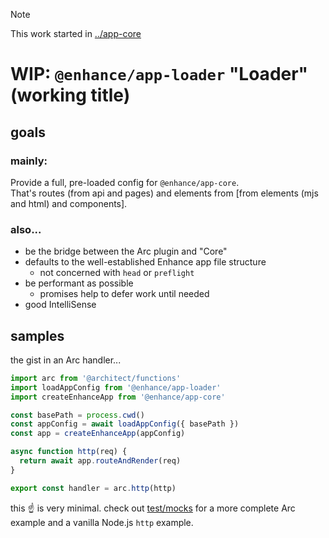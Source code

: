 > [!NOTE]  
> This work started in [../app-core](../app-core/)

# WIP: `@enhance/app-loader` "Loader" (working title)

## goals

### mainly:

Provide a full, pre-loaded config for `@enhance/app-core`.  
That's routes (from api and pages) and elements from [from elements (mjs and html) and components].

### also...

- be the bridge between the Arc plugin and "Core"
- defaults to the well-established Enhance app file structure
  - not concerned with `head` or `preflight`
- be performant as possible
  - promises help to defer work until needed
- good IntelliSense

## samples

the gist in an Arc handler...

```javascript
import arc from '@architect/functions'
import loadAppConfig from '@enhance/app-loader'
import createEnhanceApp from '@enhance/app-core'

const basePath = process.cwd()
const appConfig = await loadAppConfig({ basePath })
const app = createEnhanceApp(appConfig)

async function http(req) {
  return await app.routeAndRender(req)
}

export const handler = arc.http(http)
```

this ☝️ is very minimal. check out [test/mocks](./test/mocks/) for a more complete Arc example and a vanilla Node.js `http` example.
